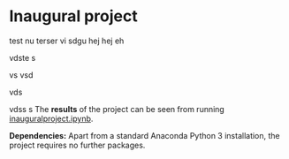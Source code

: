# Inaugural project


test
nu terser vi sdgu
hej hej eh

vdste s

vs
vsd

vds

vdss
s
The **results** of the project can be seen from running [inauguralproject.ipynb](inauguralproject.ipynb).

**Dependencies:** Apart from a standard Anaconda Python 3 installation, the project requires no further packages.